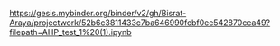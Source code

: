 https://gesis.mybinder.org/binder/v2/gh/Bisrat-Araya/projectwork/52b6c3811433c7ba646990fcbf0ee542870cea49?filepath=AHP_test_1%20(1).ipynb
